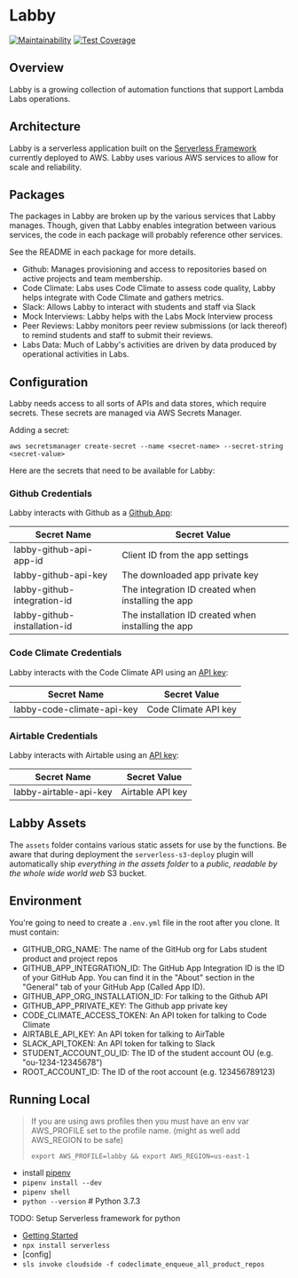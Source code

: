 # Labby

[![Maintainability](https://api.codeclimate.com/v1/badges/f9310d8480b61b88f0d4/maintainability)](https://codeclimate.com/github/Lambda-School-Labs/labby-functions/maintainability)
[![Test Coverage](https://api.codeclimate.com/v1/badges/f9310d8480b61b88f0d4/test_coverage)](https://codeclimate.com/github/Lambda-School-Labs/labby-functions/test_coverage)

## Overview

Labby is a growing collection of automation functions that support Lambda Labs operations.

## Architecture

Labby is a serverless application built on the [Serverless Framework](https://serverless.com) currently deployed to AWS. Labby uses various AWS services to allow for scale and reliability.

## Packages

The packages in Labby are broken up by the various services that Labby manages. Though, given that Labby enables integration between various services, the code in each package will probably reference other services.

See the README in each package for more details.

- Github: Manages provisioning and access to repositories based on active projects and team membership.
- Code Climate: Labs uses Code Climate to assess code quality, Labby helps integrate with Code Climate and gathers metrics.
- Slack: Allows Labby to interact with students and staff via Slack
- Mock Interviews: Labby helps with the Labs Mock Interview process
- Peer Reviews: Labby monitors peer review submissions (or lack thereof) to remind students and staff to submit their reviews.
- Labs Data: Much of Labby's activities are driven by data produced by operational activities in Labs.

## Configuration

Labby needs access to all sorts of APIs and data stores, which require secrets. These secrets are managed via AWS Secrets Manager.

Adding a secret:

```shell
aws secretsmanager create-secret --name <secret-name> --secret-string <secret-value>
```

Here are the secrets that need to be available for Labby:

### Github Credentials

Labby interacts with Github as a [Github App](https://developer.github.com/apps/):

| Secret Name                  | Secret Value                                        |
| ---------------------------- | --------------------------------------------------- |
| labby-github-api-app-id      | Client ID from the app settings                     |
| labby-github-api-key         | The downloaded app private key                      |
| labby-github-integration-id  | The integration ID created when installing the app  |
| labby-github-installation-id | The installation ID created when installing the app |

### Code Climate Credentials

Labby interacts with the Code Climate API using an [API key](https://developer.codeclimate.com/#overview):

| Secret Name                | Secret Value         |
| -------------------------- | -------------------- |
| labby-code-climate-api-key | Code Climate API key |

### Airtable Credentials

Labby interacts with Airtable using an [API key](https://airtable.com/api):

| Secret Name            | Secret Value     |
| ---------------------- | ---------------- |
| labby-airtable-api-key | Airtable API key |

## Labby Assets

The `assets` folder contains various static assets for use by the functions. Be aware that during deployment the `serverless-s3-deploy` plugin will automatically ship _everything in the assets folder_ to a _public, readable by the whole wide world web_ S3 bucket.

## Environment

You're going to need to create a `.env.yml` file in the root after you clone. It must contain:

- GITHUB_ORG_NAME: The name of the GitHub org for Labs student product and project repos
- GITHUB_APP_INTEGRATION_ID: The GitHub App Integration ID is the ID of your GitHub App. You can find it in the "About" section in the "General" tab of your GitHub App (Called App ID).
- GITHUB_APP_ORG_INSTALLATION_ID: For talking to the Github API
- GITHUB_APP_PRIVATE_KEY: The Github app private key
- CODE_CLIMATE_ACCESS_TOKEN: An API token for talking to Code Climate
- AIRTABLE_API_KEY: An API token for talking to AirTable
- SLACK_API_TOKEN: An API token for talking to Slack
- STUDENT_ACCOUNT_OU_ID: The ID of the student account OU (e.g. "ou-1234-12345678")
- ROOT_ACCOUNT_ID: The ID of the root account (e.g. 123456789123)

## Running Local

> If you are using aws profiles then you must have an env var AWS_PROFILE set to the profile name. (might as well add AWS_REGION to be safe)
>
> `export AWS_PROFILE=labby && export AWS_REGION=us-east-1`

- install [pipenv](https://github.com/pypa/pipenv)
- `pipenv install --dev`
- `pipenv shell`
- `python --version` # Python 3.7.3

TODO: Setup Serverless framework for python

- [Getting Started](https://serverless.com/framework/docs/getting-started/)
- `npx install serverless`
- [config]
- `sls invoke cloudside -f codeclimate_enqueue_all_product_repos`
